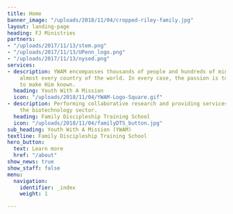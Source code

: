 ```yaml
---
title: Home
banner_image: "/uploads/2018/11/04/cropped-riley-family.jpg"
layout: landing-page
heading: FJ Ministries
partners:
- "/uploads/2017/11/13/stem.png"
- "/uploads/2017/11/13/UPenn_logo.png"
- "/uploads/2017/11/13/nysed.png"
services:
- description: YWAM encompasses thousands of people and hundreds of ministries in
    almost every country of the world. In every case, the passion is to know God and
    to make Him known.
  heading: Youth With A Mission
  icon: "/uploads/2018/11/04/YWAM-Logo-Square.gif"
- description: Performing collaborative research and providing services to support
    the biotechnology sector.
  heading: Family Discipleship Training School
  icon: "/uploads/2018/11/04/familyDTS_button.jpg"
sub_heading: Youth With A Mission (YWAM)
textline: Family Discipleship Training School
hero_button:
  text: Learn more
  href: "/about"
show_news: true
show_staff: false
menu:
  navigation:
    identifier: _index
    weight: 1

---
```

